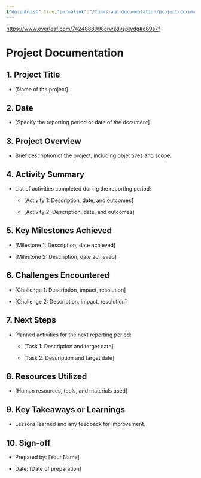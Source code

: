 ```yaml
---
{"dg-publish":true,"permalink":"/forms-and-documentation/project-documentation-template-latex/","noteIcon":"","created":"2025-07-07T14:23:44.579-05:00"}
---
```


https://www.overleaf.com/7424888998crwzdvsptydg#c89a7f
# Project Documentation

## 1. Project Title

- [Name of the project]
    

## 2. Date

- [Specify the reporting period or date of the document]
    

## 3. Project Overview

- Brief description of the project, including objectives and scope.
    

## 4. Activity Summary

- List of activities completed during the reporting period:
    
    - [Activity 1: Description, date, and outcomes]
        
    - [Activity 2: Description, date, and outcomes]
        

## 5. Key Milestones Achieved

- [Milestone 1: Description, date achieved]
    
- [Milestone 2: Description, date achieved]
    

## 6. Challenges Encountered

- [Challenge 1: Description, impact, resolution]
    
- [Challenge 2: Description, impact, resolution]
    

## 7. Next Steps

- Planned activities for the next reporting period:
    
    - [Task 1: Description and target date]
        
    - [Task 2: Description and target date]
        

## 8. Resources Utilized

- [Human resources, tools, and materials used]
    

## 9. Key Takeaways or Learnings

- Lessons learned and any feedback for improvement.
    

## 10. Sign-off

- Prepared by: [Your Name]
    
- Date: [Date of preparation]
